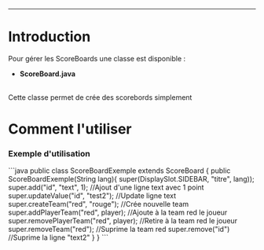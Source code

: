 <hr/>
<h1>Introduction</h1>
<p>
    Pour gérer les ScoreBoards une classe est disponible :  
    <br/>
	<ul>
		<li><strong>ScoreBoard.java</strong></li>
	</ul>
	<br/>
	Cette classe permet de crée des scorebords simplement
</p>
<h1>Comment l'utiliser</h1>
<h3>Exemple d'utilisation</h3>
```java
public class ScoreBoardExemple extends ScoreBoard {
  public ScoreBoardExemple(String lang){
        super(DisplaySlot.SIDEBAR, "titre", lang));
		super.add("id", "text", 1); //Ajout d'une ligne text avec 1 point
		super.updateValue("id", "test2"); //Update ligne text
		super.createTeam("red", "rouge"); //Crée nouvelle team
		super.addPlayerTeam("red", player); //Ajoute à la team red le joueur
		super.removePlayerTeam("red", player); //Retire à la team red le joueur
		super.removeTeam("red"); //Suprime la team red
		super.remove("id") //Suprime la ligne "text2"
	}
}
```